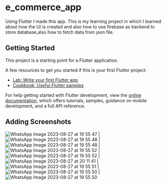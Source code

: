 # e_commerce_app

Using Flutter I made this app. This is my learning project in which I learned about how the UI is created and also how to use firebase as backend to store database,also how to fetch data from json file.

## Getting Started

This project is a starting point for a Flutter application.

A few resources to get you started if this is your first Flutter project:

- [Lab: Write your first Flutter app](https://docs.flutter.dev/get-started/codelab)
- [Cookbook: Useful Flutter samples](https://docs.flutter.dev/cookbook)

For help getting started with Flutter development, view the
[online documentation](https://docs.flutter.dev/), which offers tutorials,
samples, guidance on mobile development, and a full API reference.

## Adding Screenshots

![WhatsApp Image 2023-08-27 at 19 55 47](https://github.com/Shah-Charmi/e-commerce-app-using-flutter/assets/98964159/3048c204-c91f-41f1-8d89-d4b0f6840ef2) | ![WhatsApp Image 2023-08-27 at 19 55 48](https://github.com/Shah-Charmi/e-commerce-app-using-flutter/assets/98964159/fabf99ab-b5f1-419b-bc01-36fe8223fceb) | ![WhatsApp Image 2023-08-27 at 19 55 48](https://github.com/Shah-Charmi/e-commerce-app-using-flutter/assets/98964159/3c373b01-5e13-4c4f-82b5-41c1ff7c0a83) | ![WhatsApp Image 2023-08-27 at 19 55 52](https://github.com/Shah-Charmi/e-commerce-app-using-flutter/assets/98964159/3e3c7e3e-ccfb-4261-b9a3-8edda6b022a6) | ![WhatsApp Image 2023-08-27 at 19 55 52](https://github.com/Shah-Charmi/e-commerce-app-using-flutter/assets/98964159/395dfc68-9bde-4529-9c30-89b60fe19d61) | ![WhatsApp Image 2023-08-27 at 20 11 41](https://github.com/Shah-Charmi/e-commerce-app-using-flutter/assets/98964159/58687322-b6c2-4b53-88b8-955e73405ce1) | ![WhatsApp Image 2023-08-27 at 19 55 51](https://github.com/Shah-Charmi/e-commerce-app-using-flutter/assets/98964159/e8fe5c22-7f14-48a8-badf-b2dc0e7cb554) | ![WhatsApp Image 2023-08-27 at 19 55 50](https://github.com/Shah-Charmi/e-commerce-app-using-flutter/assets/98964159/22183ef1-ee6f-4f5c-9221-afe54b43ba22) | ![WhatsApp Image 2023-08-27 at 19 55 50](https://github.com/Shah-Charmi/e-commerce-app-using-flutter/assets/98964159/d39bd2dd-75a9-4ed7-978d-348f59f6428f)








